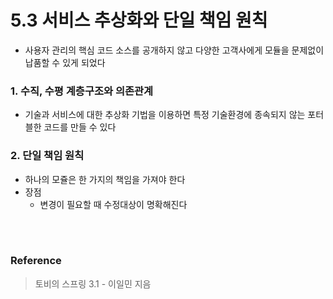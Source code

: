 # 5.3 서비스 추상화와 단일 책임 원칙
* 사용자 관리의 핵심 코드 소스를 공개하지 않고 다양한 고객사에게 모듈을 문제없이 납품할 수 있게 되었다

### 1. 수직, 수평 계층구조와 의존관계
* 기술과 서비스에 대한 추상화 기법을 이용하면 특정 기술환경에 종속되지 않는 포터블한 코드를 만들 수 있다

### 2. 단일 책임 원칙
* 하나의 모쥴은 한 가지의 책임을 가져야 한다
* 장점
  * 변경이 필요할 때 수정대상이 명확해진다

</br></br>

### Reference
> 토비의 스프링 3.1 - 이일민 지음
